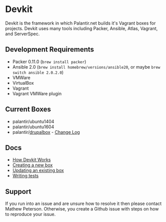 # Devkit

Devkit is the framework in which Palantir.net builds it's Vagrant boxes for projects. Devkit uses many tools including Packer, Ansible, Atlas, Vagrant, and ServerSpec.

## Development Requirements

- Packer 0.11.0 (`brew install packer`)
- Ansible 2.0 (`brew install homebrew/versions/ansible20`, or maybe `brew switch ansible 2.0.2.0`)
- VMWare
- VirtualBox
- Vagrant
- Vagrant VMWare plugin

## Current Boxes

- palantir/ubuntu1404
- palantir/ubuntu1604
- palantir/[drupalbox](drupalbox) - [Change Log](drupalbox/CHANGELOG-0.0.md)

## Docs

- [How Devkit Works](docs/How-Devkit-Works.md)
- [Creating a new box](docs/Creating-New-Box.md)
- [Updating an existing box](docs/Updating-Existing-Box.md)
- [Writing tests](docs/Writing-Tests.md)

## Support

If you run into an issue and are unsure how to resolve it then please contact Mathew Peterson. Otherwise, you create a Github issue with steps on how to reproduce your issue.
